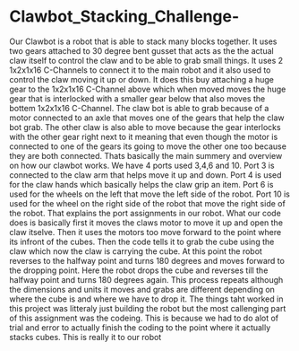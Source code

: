 # Clawbot_Stacking_Challenge-
Our Clawbot is a robot that is able to stack many blocks together. It uses two gears attached to 30 degree bent gusset that acts as the the actual claw itself to control the claw and to be able to grab small things. It uses 2 1x2x1x16 C-Channels to connect it to the main robot and it also used to control the claw moving it up or down. It does this buy attaching a huge gear to the 1x2x1x16 C-Channel above which when moved moves the huge gear that is interlocked with a smaller gear below that also moves the bottem 1x2x1x16 C-Channel. The claw bot is able to grab because of a motor connected to an axle that moves one of the gears that help the claw bot grab. The other claw is also able to move because the gear interlocks with the other gear right next to it meaning that even though the motor is connected to one of the gears its going to move the other one too because they are both connected. Thats basically the main summery and overview on how our clawbot works. We have 4 ports used 3,4,6 and 10. Port 3 is connected to the claw arm that helps move it up and down. Port 4 is used for the claw hands which basically helps the claw grip an item. Port 6 is used for the wheels on the left that move the left side of the robot. Port 10 is used for the wheel on the right side of the robot that move the right side of the robot. That explains the port assignments in our robot. What our code does is basically first it moves the claws motor to move it up and open the claw itselve. Then it uses the motors too move forward to the point where its infront of the cubes. Then the code tells it to grab the cube using the claw which now the claw is carrying the cube. At this point the robot reverses to the halfway point and turns 180 degrees and moves forward to the dropping point. Here the robot drops the cube and reverses till the halfway point and turns 180 degrees again. This process repeats although the dimensions and units it moves and grabs are different depending on where the cube is and where we have to drop it. The things taht worked in this project was litteraly just building the robot but the most callenging part of this assignment was the codeing. This is because we had to do alot of trial and error to actually finish the coding to the point where it actually stacks cubes. This is really it to our robot
